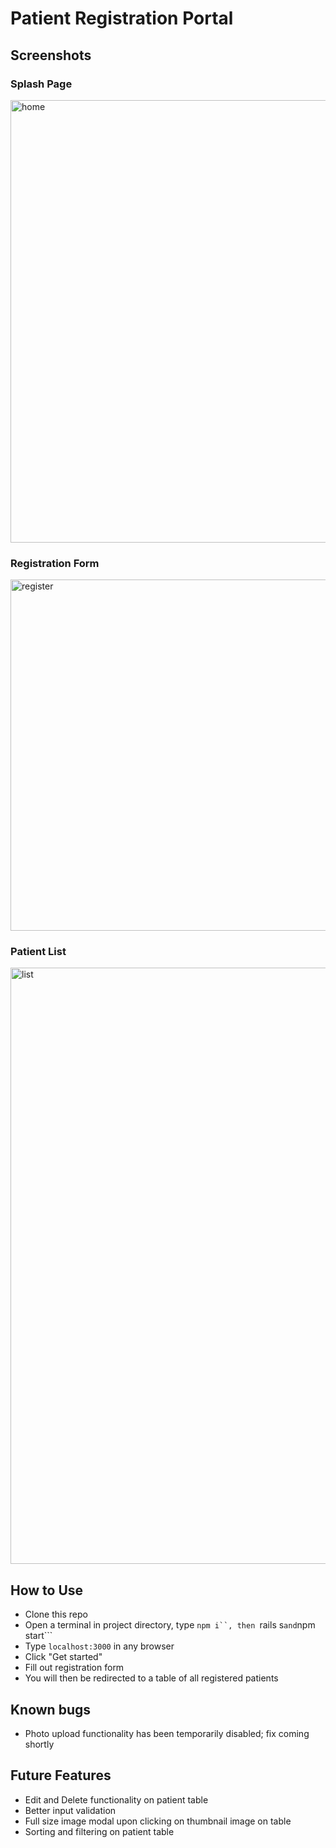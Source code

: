 # Patient Registration Portal

## Screenshots

### Splash Page
<img width="708" alt="home" src="https://user-images.githubusercontent.com/2096314/115317145-acd35d00-a12f-11eb-8cb9-87e8abeff6b3.png">

### Registration Form
<img width="562" alt="register" src="https://user-images.githubusercontent.com/2096314/115317160-b52b9800-a12f-11eb-8772-f4936e6b57aa.png">

### Patient List
<img width="954" alt="list" src="https://user-images.githubusercontent.com/2096314/115317154-b1981100-a12f-11eb-953f-70c34b9f5703.png">

## How to Use
* Clone this repo
* Open a terminal in project directory, type ```npm i``, then ```rails s``` and ```npm start```
* Type ```localhost:3000``` in any browser
* Click "Get started"
* Fill out registration form
* You will then be redirected to a table of all registered patients

## Known bugs
* Photo upload functionality has been temporarily disabled; fix coming shortly

## Future Features
* Edit and Delete functionality on patient table
* Better input validation
* Full size image modal upon clicking on thumbnail image on table
* Sorting and filtering on patient table
